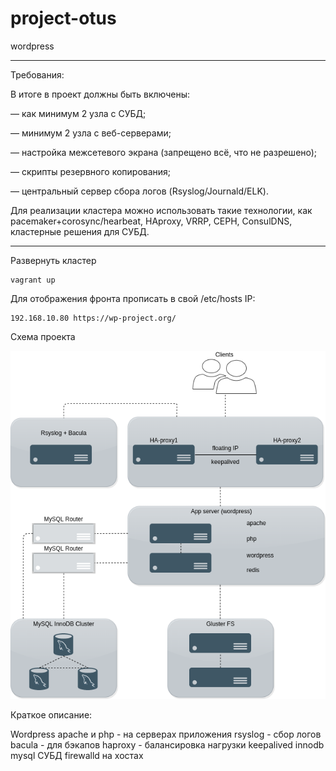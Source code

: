 # project-otus
wordpress
________________________________________________________________________________________
Требования:

В итоге в проект должны быть включены:

— как минимум 2 узла с СУБД; 

— минимум 2 узла с веб-серверами; 

— настройка межсетевого экрана (запрещено всё, что не разрешено); 

— скрипты резервного копирования; 

— центральный сервер сбора логов (Rsyslog/Journald/ELK). 

Для реализации кластера можно использовать такие технологии, как pacemaker+corosync/hearbeat, HAproxy, VRRP, CEPH, ConsulDNS, кластерные решения для СУБД. 
________________________________________________________________________________________

Развернуть кластер

```
vagrant up
```

Для отображения фронта прописать в свой /etc/hosts IP:

```
192.168.10.80 https://wp-project.org/
```

Схема проекта

![Img_alt](https://github.com/Edo1993/project-otus/blob/master/schema.png)

Краткое описание:

Wordpress 
apache и php - на серверах приложения
rsyslog - сбор логов
bacula - для бэкапов
haproxy - балансировка нагрузки
keepalived
innodb mysql СУБД
firewalld на хостах
